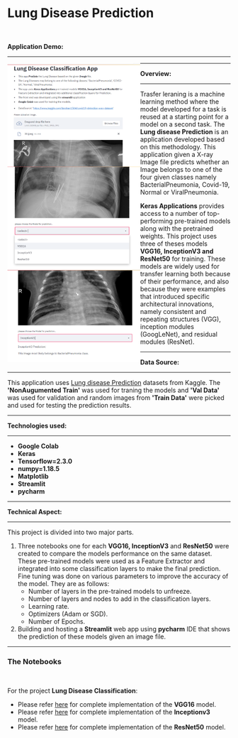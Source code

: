 # <b>Lung Disease Prediction</b>
<br>



<b>Application Demo:</b>
<hr/>
<div>
<img src="https://github.com/J-R-1/J-R-1/blob/main/Transfer%20Learning/Lung%20Disease%20Prediction/Screenshot%20(164).png" width="300" style="float: left;" />

<img src="https://github.com/J-R-1/J-R-1/blob/main/Transfer%20Learning/Lung%20Disease%20Prediction/Screenshot%20(165).png" width="300" style="float: left;" />

<img src="https://github.com/J-R-1/J-R-1/blob/main/Transfer%20Learning/Lung%20Disease%20Prediction/Screenshot%20(166).png" width="300" style="float: left;" />
</div>
<hr/>

<b>Overview:</b>
<hr />

Trasfer leraning is a machine learning method where the model developed for a task is reused at a starting point for a model on a second task. The <b>Lung disease Prediction</b> is an application developed based on this methodology. This application given a X-ray Image file predicts 
whether an Image belongs to one of the four given classes namely BacterialPneumonia, Covid-19, Normal or ViralPneumonia.<br/>

<b>Keras Applications</b> provides access to a number of top-performing pre-trained models along with the pretrained weights.
This project uses three of theses models <b>VGG16, InceptionV3 and ResNet50</b> for training. These models are widely used for transfer learning both because of their performance,
and also because they were examples that introduced specific architectural innovations, namely consistent and repeating structures (VGG), inception modules (GoogLeNet), and residual modules (ResNet).
<hr/>

<b>Data Source:</b>
<hr/>
This application uses <a href="https://www.kaggle.com/darshan1504/covid19-detection-xray-dataset/">Lung disease Prediction</a> datasets from Kaggle. The <b>'NonAugumented Train'</b> was used for traning the models and <b>'Val Data'</b> was used for validation and random images from <b>'Train Data'</b> were picked and used for testing the prediction results. 
<hr/>

<b>Technologies used:</b>
<hr/>
<ul>
   <li><b>Google Colab</b></li>
   <li><b>Keras</b></li>
   <li><b>Tensorflow=2.3.0</b></li>
   <li><b>numpy=1.18.5</b></li>
   <li><b>Matplotlib</b></li>
   <li><b>Streamlit</b></li>
   <li><b>pycharm</b></li>
 </ul>
 <hr/>


<b>Technical Aspect:</b>
<hr/>
This project is divided into two major parts.<br/>


1. Three notebooks one for each <b>VGG16, InceptionV3</b> and <b>ResNet50</b> were created to compare the models performance on the same dataset. These pre-trained models were used as a Feature Extractor and integrated into some classification layers to make the final prediction.<br/>
   Fine tuning was done on various parameters to improve the accuracy of the model. They are as follows:<br/> 
   <ul>
     <li> Number of layers in the pre-trained models to unfreeze.</li>
     <li> Number of layers and nodes to add in the classification layers.</li>
     <li> Learning rate.</li>
     <li> Optimizers (Adam or SGD).</li>
     <li> Number of Epochs.</li>
   </ul>
2. Building and hosting a <b>Streamlit</b> web app using <b>pycharm</b> IDE that shows the prediction of these models given an image file.
<hr/>


### <b>The Notebooks</b>
<br>


For the project <b>Lung Disease Classification</b>:
<br>

<ul>
   <li>Please refer <a href="https://github.com/J-R-1/J-R-1/blob/main/Transfer%20Learning/Lung%20Disease%20Prediction/Data_aug__LD_VGG16.ipynb">here</a> for complete implementation of the <b>VGG16</b> model.</li>
   <li>Please refer <a href="https://github.com/J-R-1/J-R-1/blob/main/Transfer%20Learning/Lung%20Disease%20Prediction/Dataaug_w_wgts_LD_Inceptionv3.ipynb">here</a> for complete implementation of the <b>Inceptionv3</b> model.</li>
   <li>Please refer <a href="https://github.com/J-R-1/J-R-1/blob/main/Transfer%20Learning/Lung%20Disease%20Prediction/Dataaug_w_wgts__LD_ResNet50.ipynb">here</a> for complete implementation of the <b>ResNet50</b> model.</li>

